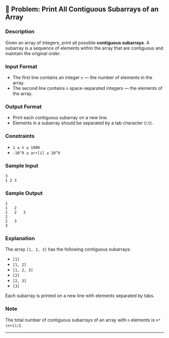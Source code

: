 ## 🧩 Problem: Print All Contiguous Subarrays of an Array

### Description
Given an array of integers, print all possible **contiguous subarrays**. A subarray is a sequence of elements within the array that are contiguous and maintain the original order.

### Input Format
- The first line contains an integer `n` — the number of elements in the array.
- The second line contains `n` space-separated integers — the elements of the array.

### Output Format
- Print each contiguous subarray on a new line.
- Elements in a subarray should be separated by a tab character (`\t`).

### Constraints
- `1 ≤ n ≤ 1000`
- `-10^9 ≤ arr[i] ≤ 10^9`

### Sample Input
```
3
1 2 3
```

### Sample Output
```
1
1	2
1	2	3
2
2	3
3
```

### Explanation
The array `[1, 2, 3]` has the following contiguous subarrays:
- `[1]`
- `[1, 2]`
- `[1, 2, 3]`
- `[2]`
- `[2, 3]`
- `[3]`

Each subarray is printed on a new line with elements separated by tabs.

### Note
The total number of contiguous subarrays of an array with `n` elements is `n*(n+1)/2`.

--- 
